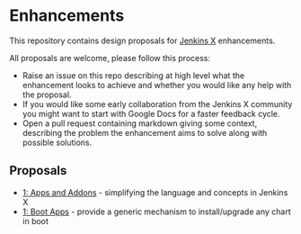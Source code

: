 # Enhancements

This repository contains design proposals for [Jenkins X](https://jenkins-x.io/) enhancements.

All proposals are welcome, please follow this process:

- Raise an issue on this repo describing at high level what the enhancement looks to achieve and whether you would like any help with the proposal.
- If you would like some early collaboration from the Jenkins X community you might want to start with Google Docs for a faster feedback cycle.
- Open a pull request containing markdown giving some context, describing the problem the enhancement aims to solve along with possible solutions.

## Proposals

* [1: Apps and Addons](proposals/1/README.md) - simplifying the language and concepts in Jenkins X
* [1: Boot Apps](proposals/2/README.md) - provide a generic mechanism to install/upgrade any chart in boot
